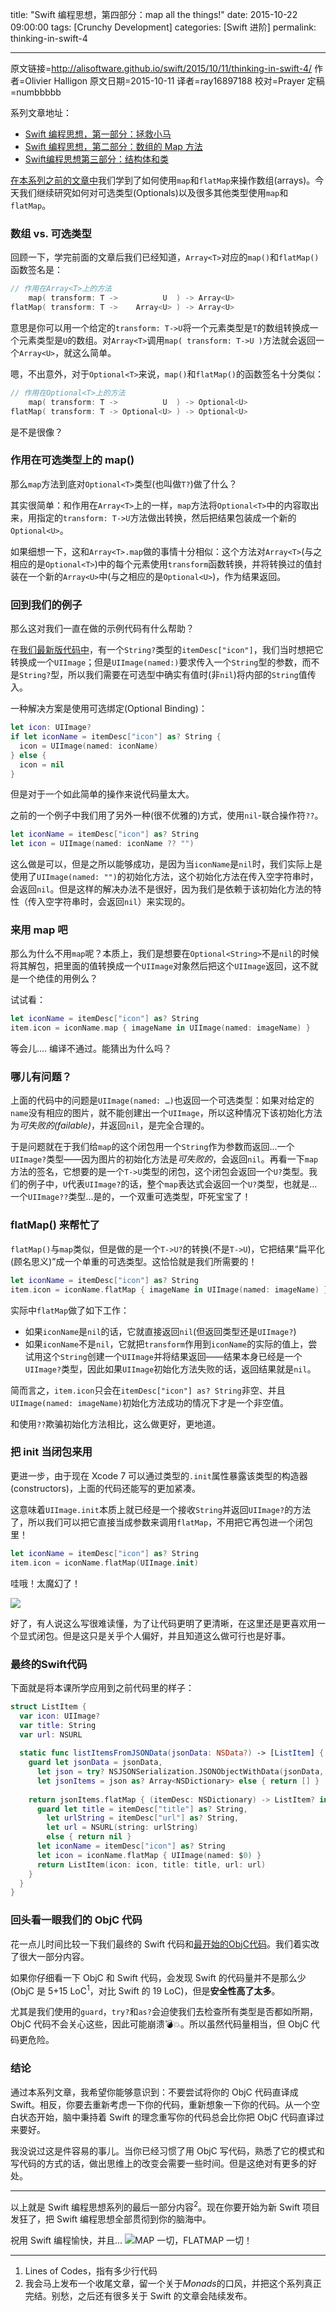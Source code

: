 title: "Swift 编程思想，第四部分：map all the things!"
date: 2015-10-22 09:00:00
tags: [Crunchy Development]
categories: [Swift 进阶]
permalink: thinking-in-swift-4

---
原文链接=http://alisoftware.github.io/swift/2015/10/11/thinking-in-swift-4/
作者=Olivier Halligon
原文日期=2015-10-11
译者=ray16897188
校对=Prayer
定稿=numbbbbb

系列文章地址：

* [Swift 编程思想，第一部分：拯救小马](http://swift.gg/2015/09/29/thinking-in-swift-1/)
* [Swift 编程思想，第二部分：数组的 Map 方法](http://swift.gg/2015/10/09/thinking-in-swift-2/)
* [Swift编程思想第三部分：结构体和类](http://alisoftware.github.io/swift/2015/10/03/thinking-in-swift-3/)


[在本系列之前的文章中](http://swift.gg/2015/10/09/thinking-in-swift-2/)我们学到了如何使用`map`和`flatMap`来操作数组(arrays)。今天我们继续研究如何对可选类型(Optionals)以及很多其他类型使用`map`和`flatMap`。

<!--more-->

### 数组 vs. 可选类型
回顾一下，学完前面的文章后我们已经知道，`Array<T>`对应的`map()`和`flatMap()`函数签名是：

```swift
// 作用在Array<T>上的方法
    map( transform: T ->          U  ) -> Array<U>
flatMap( transform: T ->    Array<U> ) -> Array<U>
```

意思是你可以用一个给定的`transform: T->U`将一个元素类型是`T`的数组转换成一个元素类型是`U`的数组。对`Array<T>`调用`map( transform: T->U )`方法就会返回一个`Array<U>`，就这么简单。

嗯，不出意外，对于`Optional<T>`来说，`map()`和`flatMap()`的函数签名十分类似：

```swift
// 作用在Optional<T>上的方法
    map( transform: T ->          U  ) -> Optional<U>
flatMap( transform: T -> Optional<U> ) -> Optional<U>
```

是不是很像？

### 作用在可选类型上的 map()
那么`map`方法到底对`Optional<T>`类型(也叫做`T?`)做了什么？

其实很简单：和作用在`Array<T>`上的一样，`map`方法将`Optional<T>`中的内容取出来，用指定的`transform: T->U`方法做出转换，然后把结果包装成一个新的`Optional<U>`。

如果细想一下，这和`Array<T>.map`做的事情十分相似：这个方法对`Array<T>`(与之相应的是`Optional<T>`)中的每个元素使用`transform`函数转换，并将转换过的值封装在一个新的`Array<U>`中(与之相应的是`Optional<U>`)，作为结果返回。

### 回到我们的例子

那么这对我们一直在做的示例代码有什么帮助？

在[我们最新版代码中](http://alisoftware.github.io/swift/2015/10/03/thinking-in-swift-3/#converting-our-class-to-a-struct)，有一个`String?`类型的`itemDesc["icon"]`，我们当时想把它转换成一个`UIImage`；但是`UIImage(named:)`要求传入一个`String`型的参数，而不是`String?`型，所以我们需要在可选型中确实有值时(非`nil`)将内部的`String`值传入。

一种解决方案是使用可选绑定(Optional Binding)：

```swift
let icon: UIImage?
if let iconName = itemDesc["icon"] as? String {
  icon = UIImage(named: iconName)
} else {
  icon = nil
}
```

但是对于一个如此简单的操作来说代码量太大。

之前的一个例子中我们用了另外一种(很不优雅的)方式，使用`nil`-联合操作符`??`。

```swift
let iconName = itemDesc["icon"] as? String
let icon = UIImage(named: iconName ?? "")
```
这么做是可以，但是之所以能够成功，是因为当`iconName`是`nil`时，我们实际上是使用了`UIImage(named: "")`的初始化方法，这个初始化方法在传入空字符串时，会返回`nil`。但是这样的解决办法不是很好，因为我们是依赖于该初始化方法的特性（传入空字符串时，会返回`nil`）来实现的。

### 来用 map 吧

那么为什么不用`map`呢？本质上，我们是想要在`Optional<String>`不是`nil`的时候将其解包，把里面的值转换成一个`UIImage`对象然后把这个`UIImage`返回，这不就是一个绝佳的用例么？

试试看：

```swift
let iconName = itemDesc["icon"] as? String
item.icon = iconName.map { imageName in UIImage(named: imageName) }
```

等会儿.... 编译不通过。能猜出为什么吗？

### 哪儿有问题？

上面的代码中的问题是`UIImage(named: …)`也返回一个可选类型：如果对给定的`name`没有相应的图片，就不能创建出一个`UIImage`，所以这种情况下该初始化方法为*可失败的(failable)*，并返回`nil`，是完全合理的。

于是问题就在于我们给`map`的这个闭包用一个`String`作为参数而返回...一个`UIImage?`类型——因为图片的初始化方法是*可失败的*，会返回`nil`。再看一下`map`方法的签名，它想要的是一个`T->U`类型的闭包，这个闭包会返回一个`U?`类型。我们的例子中，`U`代表`UIImage?`的话，整个`map`表达式会返回一个`U?`类型，也就是...一个`UIImage??`类型...是的，一个双重可选类型，吓死宝宝了！

### flatMap() 来帮忙了

`flatMap()`与`map`类似，但是做的是一个`T->U?`的转换(不是`T->U`)，它把结果“扁平化(顾名思义)”成一个单重的可选类型。这恰恰就是我们所需要的！

```swift
let iconName = itemDesc["icon"] as? String
item.icon = iconName.flatMap { imageName in UIImage(named: imageName) }
```

实际中`flatMap`做了如下工作：

- 如果`iconName`是`nil`的话，它就直接返回`nil`(但返回类型还是`UIImage?`)
- 如果`iconName`不是`nil`，它就把`transform`作用到`iconName`的实际的值上，尝试用这个`String`创建一个`UIImage`并将结果返回——结果本身已经是一个`UIImage?`类型，因此如果`UIImage`初始化方法失败的话，返回结果就是`nil`。

简而言之，`item.icon`只会在`itemDesc["icon"] as? String`非空、并且`UIImage(named: imageName)`初始化方法成功的情况下才是一个非空值。

和使用`??`欺骗初始化方法相比，这么做更好，更地道。

### 把 init 当闭包来用

更进一步，由于现在 Xcode 7 可以通过类型的`.init`属性暴露该类型的构造器(constructors)，上面的代码还能写的更加紧凑。

这意味着`UIImage.init`本质上就已经是一个接收`String`并返回`UIImage?`的方法了，所以我们可以把它直接当成参数来调用`flatMap`，不用把它再包进一个闭包里！

```swift
let iconName = itemDesc["icon"] as? String
item.icon = iconName.flatMap(UIImage.init)
```

哇哦！太魔幻了！

![](/img/articles/thinking-in-swift-4/magic.gif1445562506.7864432)

好了，有人说这么写很难读懂，为了让代码更明了更清晰，在这里还是更喜欢用一个显式闭包。但是这只是关乎个人偏好，并且知道这么做可行也是好事。

### 最终的Swift代码
下面就是将本课所学应用到之前代码里的样子：

```swift
struct ListItem {
  var icon: UIImage?
  var title: String
  var url: NSURL
  
  static func listItemsFromJSONData(jsonData: NSData?) -> [ListItem] {
    guard let jsonData = jsonData,
      let json = try? NSJSONSerialization.JSONObjectWithData(jsonData, options: []),
      let jsonItems = json as? Array<NSDictionary> else { return [] }
    
    return jsonItems.flatMap { (itemDesc: NSDictionary) -> ListItem? in
      guard let title = itemDesc["title"] as? String,
        let urlString = itemDesc["url"] as? String,
        let url = NSURL(string: urlString)
        else { return nil }
      let iconName = itemDesc["icon"] as? String
      let icon = iconName.flatMap { UIImage(named: $0) }
      return ListItem(icon: icon, title: title, url: url)
    }
  }
}
```

### 回头看一眼我们的 ObjC 代码

花一点儿时间比较一下我们最终的 Swift 代码和[最开始的ObjC代码](http://alisoftware.github.io/swift/2015/09/06/thinking-in-swift-1/#the-objc-code)。我们着实改了很大一部分内容。

如果你仔细看一下 ObjC 和 Swift 代码，会发现 Swift 的代码量并不是那么少(ObjC 是 5+15 LoC<sup>1</sup>，对比 Swift 的 19 LoC)，但是**安全性高了太多**。

尤其是我们使用的`guard`，`try?`和`as?`会迫使我们去检查所有类型是否都如所期，ObjC 代码不会关心这些，因此可能崩溃💣💥。所以虽然代码量相当，但 ObjC 代码更危险。

### 结论

通过本系列文章，我希望你能够意识到：不要尝试将你的 ObjC 代码直译成 Swift。相反，你要去重新考虑一下你的代码，重新想象一下你的代码。从一个空白状态开始，脑中秉持着 Swift 的理念重写你的代码总会比你把 ObjC 代码直译过来要好。

我没说过这是件容易的事儿。当你已经习惯了用 ObjC 写代码，熟悉了它的模式和写代码的方式的话，做出思维上的改变会需要一些时间。但是这绝对有更多的好处。

---
以上就是 Swift 编程思想系列的最后一部分内容<sup>2</sup>。现在你要开始为新 Swift 项目发狂了，把 Swift 编程思想全部贯彻到你的脑海中。

祝用 Swift 编程愉快，并且...
![MAP 一切，FLATMAP 一切！](/img/articles/thinking-in-swift-4/map-all-the-things.jpg1445562507.5226758)

---
1. Lines of Codes，指有多少行代码
2. 我会马上发布一个收尾文章，留一个关于*Monads*的口风，并把这个系列真正完结。别愁，之后还有很多关于 Swift 的文章会陆续发布。


